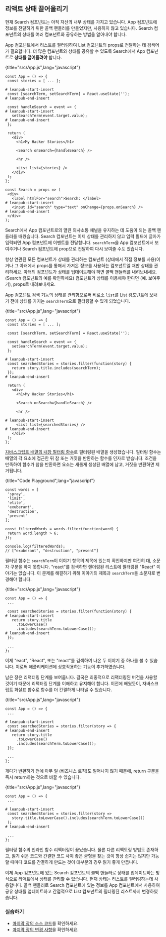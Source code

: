 ## 리액트 상태 끌어올리기

현재 Search 컴포넌트는 아직 자신의 내부 상태를 가지고 있습니다. App 컴포넌트에 정보를 전달하기 위한 콜백 핸들러를 만들었지만, 사용하지 않고 있습니다. Search 컴포넌트의 상태를 여러 컴포넌트와 공유하는 방법을 알아내야 합니다.  

App 컴포넌트에서 리스트를 필터링하여 List 컴포넌트의 props로 전달하는 데 검색어가 필요합니다. 더 많은 컴포넌트와 상태를 공유할 수 있도록 Search에서 App 컴포넌트로 **상태를 끌어올려야** 합니다.

{title="src/App.js",lang="javascript"}
~~~~~~~
const App = () => {
 const stories = [ ... ];

# leanpub-start-insert
 const [searchTerm, setSearchTerm] = React.useState('');
# leanpub-end-insert

 const handleSearch = event => {
# leanpub-start-insert
   setSearchTerm(event.target.value);
# leanpub-end-insert
 };

 return (
   <div>
     <h1>My Hacker Stories</h1>

     <Search onSearch={handleSearch} />

     <hr />

     <List list={stories} />
   </div>
 );
};

const Search = props => (
 <div>
   <label htmlFor="search">Search: </label>
# leanpub-start-insert
   <input id="search" type="text" onChange={props.onSearch} />
# leanpub-end-insert
 </div>
);
~~~~~~~

Search에서 App 컴포넌트로의 열린 의사소통 채널을 유지하는 데 도움이 되는 콜백 핸들러를 배웠습니다. Search 컴포넌트는 이제 상태를 관리하지 않고 입력 필드에 글자가 입력되면 App 컴포넌트에 이벤트를 전달합니다. `searchTerm`을 App 컴포넌트에서 보여주거나 Search 컴포넌트에 prop으로 전달하여 다시 보여줄 수도 있습니다. 

항상 연관된 모든 컴포넌트가 상태를 관리하는 컴포넌트 (상태에서 직접 정보를 사용)이거나 그 아래에서 props를 통해서 가져온 정보를 사용하는 컴포넌트일 때만 상태를 관리하세요. 아래의 컴포넌트가 상태를 업데이트해야 하면 콜백 핸들러를 내려보내세요. (Search 컴포넌트의 예를 확인하세요) 컴포넌트가 상태를 이용해야 한다면 (예. 보여주기), props로 내려보내세요.

App 컴포넌트 검색 기능의 상태를 관리함으로써 비로소 `list`를 List 컴포넌트에 보내기 전에 상태를 가지는 `searchTerm`으로 필터링할 수 있게 되었습니다.

{title="src/App.js",lang="javascript"}
~~~~~~~
const App = () => {
 const stories = [ ... ];

 const [searchTerm, setSearchTerm] = React.useState('');

 const handleSearch = event => {
   setSearchTerm(event.target.value);
 };

# leanpub-start-insert
 const searchedStories = stories.filter(function(story) {
   return story.title.includes(searchTerm);
 });
# leanpub-end-insert

 return (
   <div>
     <h1>My Hacker Stories</h1>

     <Search onSearch={handleSearch} />

     <hr />

# leanpub-start-insert
     <List list={searchedStories} />
# leanpub-end-insert
   </div>
 );
};
~~~~~~~

[자바스크립트 배열의 내장 필터링 함수](https://developer.mozilla.org/en-US/docs/Web/JavaScript/Reference/Global_Objects/Array/filter)로 필터링된 배열을 생성했습니다. 필터링 함수는 배열의 각 요소에 접근한 뒤 참 또는 거짓을 반환하는 함수를 인자로 받습니다. 조건을 만족하여 함수가 참을 반환하면 요소는 새롭게 생성된 배열에 남고, 거짓을 반환하면 제거됩니다.

{title="Code Playground",lang="javascript"}
~~~~~~~
const words = [
 'spray',
 'limit',
 'elite',
 'exuberant',
 'destruction',
 'present'
];

const filteredWords = words.filter(function(word) {
 return word.length > 6;
});

console.log(filteredWords);
// ["exuberant", "destruction", "present"]
~~~~~~~

필터링 함수는 `searchTerm`이 이야기 항목의 제목에 있는지 확인하지만 여전히 대, 소문자 구분을 하지 못합니다. "react"를 검색하면 렌더링된 리스트에 필터링된 "React" 이야기는 없습니다. 이 문제를 해결하기 위해 이야기의 제목과 `searchTerm`을 소문자로 변경해야 합니다.

{title="src/App.js",lang="javascript"}
~~~~~~~
const App = () => {
 ...

 const searchedStories = stories.filter(function(story) {
# leanpub-start-insert
   return story.title
     .toLowerCase()
     .includes(searchTerm.toLowerCase());
# leanpub-end-insert
 });

 ...
};
~~~~~~~

이제 "eact", "React", 또는 "react"를 검색하여 나온 두 이야기 중 하나를 볼 수 있습니다. 이로써 애플리케이션에 상호작용하는 기능이 추가하였습니다.

남은 장은 리팩터링 단계를 보여줍니다. 결국은 최종적으로 리팩터링된 버전을 사용할 것이기 때문에 리팩터링 단계를 이해하고 유지해야 합니다. 이전에 배웠듯이, 자바스크립트 화살표 함수로 함수를 더 간결하게 나타낼 수 있습니다. 

{title="src/App.js",lang="javascript"}
~~~~~~~
const App = () => {
 ...

# leanpub-start-insert
 const searchedStories = stories.filter(story => {
# leanpub-end-insert
   return story.title
     .toLowerCase()
     .includes(searchTerm.toLowerCase());
 });

 ...
};
~~~~~~~

게다가 반환하기 전에 아무 일 (비즈니스 로직)도 일어나지 않기 때문에, return 구문을 즉시 return하는 것으로 바꿀 수 있습니다.

{title="src/App.js",lang="javascript"}
~~~~~~~
const App = () => {
 ...

# leanpub-start-insert
 const searchedStories = stories.filter(story =>
   story.title.toLowerCase().includes(searchTerm.toLowerCase())
 );
# leanpub-end-insert

 ...
};
~~~~~~~

필터링 함수의 인라인 함수 리팩터링이 끝났습니다. 물론 다른 리팩토링 방법도 존재하고, 읽기 쉬운 코드와 간결한 코드 사이 좋은 균형을 찾는 것이 항상 쉽지는 않지만 가능할 때마다 코드를 간결하게 만드는 것이 대부분의 경우 읽기 좋게 만듭니다.

이제 App 컴포넌트에 있는 Search 컴포넌트의 콜백 핸들러로 상태를 업데이트하는 방식으로 리액트에서 상태를 관리할 수 있습니다. 현재 상태는 리스트를 필터링하는데 사용합니다. 콜백 핸들러로 Search 컴포넌트에 있는 정보를 App 컴포넌트에서 사용하여 공유 상태를 업데이트하고 간접적으로 List 컴포넌트의 필터링된 리스트까지 변경하였습니다.

### 실습하기
* [마지막 장의 소스 코드](https://codesandbox.io/s/github/the-road-to-learn-react/hacker-stories/tree/hs/Lifting-State-in-React)를 확인하세요.
* [마지막 장의 변경 사항](https://github.com/the-road-to-learn-react/hacker-stories/compare/hs/Callback-Handler-in-JSX...hs/Lifting-State-in-React?expand=1)을 확인하세요.